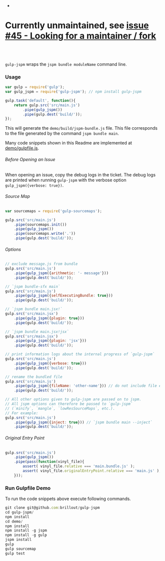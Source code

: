 -

# Currently unmaintained, see [issue #45 - Looking for a maintainer / fork](https://github.com/brillout/gulp-jspm/issues/45)

<br />
<br />

`gulp-jspm` wraps the `jspm bundle moduleName` command line.

### Usage

```js
var gulp = require('gulp');
var gulp_jspm = require('gulp-jspm'); // npm install gulp-jspm

gulp.task('default', function(){
    return gulp.src('src/main.js')
        .pipe(gulp_jspm())
        .pipe(gulp.dest('build/'));
});
```

This will generate the `demo/build/jspm-bundle.js` file.
This file corresponds to the file generated by the command `jspm bundle main`.

Many code snippets shown in this Readme are implemented at [demo/gulpfile.js](demo/gulpfile.js).



###### Before Opening an Issue

When opening an issue, copy the debug logs in the ticket.
The debug logs are printed when running `gulp-jspm` with the verbose option `gulp_jspm({verbose: true})`.



###### Source Map

```js
var sourcemaps = require('gulp-sourcemaps');

gulp.src('src/main.js')
    .pipe(sourcemaps.init())
    .pipe(gulp_jspm())
    .pipe(sourcemaps.write('.'))
    .pipe(gulp.dest('build/'));
```


###### Options

```js
// exclude message.js from bundle
gulp.src('src/main.js')
    .pipe(gulp_jspm({arithmetic: '- message'}))
    .pipe(gulp.dest('build/'));

// `jspm bundle-sfx main`
gulp.src('src/main.js')
    .pipe(gulp_jspm({selfExecutingBundle: true}))
    .pipe(gulp.dest('build/'));

// `jspm bundle main.jsx!`
gulp.src('src/main.jsx')
    .pipe(gulp_jspm({plugin: true}))
    .pipe(gulp.dest('build/'));

// `jspm bundle main.jsx!jsx`
gulp.src('src/main.jsx')
    .pipe(gulp_jspm({plugin: 'jsx'}))
    .pipe(gulp.dest('build/'));

// print information logs about the internal progress of `gulp-jspm`
gulp.src('src/main.js')
    .pipe(gulp_jspm({verbose: true}))
    .pipe(gulp.dest('build/'));

// rename the bundled file
gulp.src('src/main.js')
    .pipe(gulp_jspm({fileName: 'other-name'})) // do not include file extension
    .pipe(gulp.dest('build/'));

// All other options given to gulp-jspm are passed on to jspm.
// All jspm options can therefore be passed to `gulp-jspm`
// (`minify`, `mangle`, `lowResSourceMaps`, etc.).
// For example:
gulp.src('src/main.js')
    .pipe(gulp_jspm({inject: true})) // `jspm bundle main --inject`
    .pipe(gulp.dest('build/'));
```


###### Original Entry Point

```js
gulp.src('src/main.js')
    .pipe(gulp_jspm())
    .pipe(pass(function(vinyl_file){
        assert( vinyl_file.relative === 'main.bundle.js' );
        assert( vinyl_file.originalEntryPoint.relative === 'main.js' );
    }));
```


### Run Gulpfile Demo

To run the code snippets above execute following commands.

```js
git clone git@github.com:brillout/gulp-jspm
cd gulp-jspm/
npm install
cd demo/
npm install
npm install -g jspm
npm install -g gulp
jspm install
gulp
gulp sourcemap
gulp test
```

